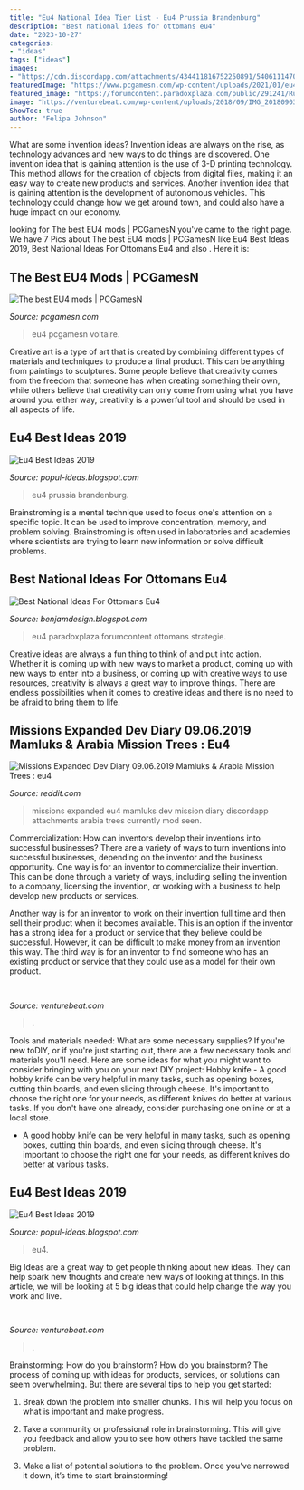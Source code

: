 ```yaml
---
title: "Eu4 National Idea Tier List - Eu4 Prussia Brandenburg"
description: "Best national ideas for ottomans eu4"
date: "2023-10-27"
categories:
- "ideas"
tags: ["ideas"]
images:
- "https://cdn.discordapp.com/attachments/434411816752250891/540611147011850251/MissionsExpandedmissiontrees.png"
featuredImage: "https://www.pcgamesn.com/wp-content/uploads/2021/01/eu4-mods-voltaires-nightmare-2-183x103.jpg"
featured_image: "https://forumcontent.paradoxplaza.com/public/291241/Rum.jpg"
image: "https://venturebeat.com/wp-content/uploads/2018/09/IMG_20180903_102034.jpg?w=800"
ShowToc: true
author: "Felipa Johnson"
---
```



What are some invention ideas?
Invention ideas are always on the rise, as technology advances and new ways to do things are discovered. One invention idea that is gaining attention is the use of 3-D printing technology. This method allows for the creation of objects from digital files, making it an easy way to create new products and services. Another invention idea that is gaining attention is the development of autonomous vehicles. This technology could change how we get around town, and could also have a huge impact on our economy.

	

		
looking for The best EU4 mods | PCGamesN you've came to the right page. We have 7 Pics about The best EU4 mods | PCGamesN like Eu4 Best Ideas 2019, Best National Ideas For Ottomans Eu4 and also . Here it is:
		
    
## The Best EU4 Mods | PCGamesN

<img loading=lazy src="https://www.pcgamesn.com/wp-content/uploads/2021/01/eu4-mods-voltaires-nightmare-2-183x103.jpg" onerror="this.onerror=null;this.src='https://tse1.mm.bing.net/th?id=OIP.bzm-FcxsdpHZkTaXK5beIwAAAA&amp;pid=15.1';" alt="The best EU4 mods | PCGamesN">

_Source: pcgamesn.com_

>eu4 pcgamesn voltaire. 

	

Creative art is a type of art that is created by combining different types of materials and techniques to produce a final product. This can be anything from paintings to sculptures. Some people believe that creativity comes from the freedom that someone has when creating something their own, while others believe that creativity can only come from using what you have around you. either way, creativity is a powerful tool and should be used in all aspects of life.

    
## Eu4 Best Ideas 2019

<img loading=lazy src="https://i.ytimg.com/vi/Vv5YzTYwMqA/maxresdefault.jpg" onerror="this.onerror=null;this.src='https://tse4.mm.bing.net/th?id=OIP.k3t94ZKr2WPHCq_LIIDcyAHaEK&amp;pid=15.1';" alt="Eu4 Best Ideas 2019">

_Source: popul-ideas.blogspot.com_

>eu4 prussia brandenburg. 

	

Brainstroming is a mental technique used to focus one's attention on a specific topic. It can be used to improve concentration, memory, and problem solving. Brainstroming is often used in laboratories and academies where scientists are trying to learn new information or solve difficult problems.

    
## Best National Ideas For Ottomans Eu4

<img loading=lazy src="https://forumcontent.paradoxplaza.com/public/291241/Rum.jpg" onerror="this.onerror=null;this.src='https://tse2.mm.bing.net/th?id=OIP.2-yR8kUbyAR5c6_3UPVD1AHaEK&amp;pid=15.1';" alt="Best National Ideas For Ottomans Eu4">

_Source: benjamdesign.blogspot.com_

>eu4 paradoxplaza forumcontent ottomans strategie. 

	

Creative ideas are always a fun thing to think of and put into action. Whether it is coming up with new ways to market a product, coming up with new ways to enter into a business, or coming up with creative ways to use resources, creativity is always a great way to improve things. There are endless possibilities when it comes to creative ideas and there is no need to be afraid to bring them to life.

    
## Missions Expanded Dev Diary 09.06.2019 Mamluks &amp; Arabia Mission Trees : Eu4

<img loading=lazy src="https://cdn.discordapp.com/attachments/434411816752250891/540611147011850251/MissionsExpandedmissiontrees.png" onerror="this.onerror=null;this.src='https://tse2.mm.bing.net/th?id=OIP.FWoXimXtm1Ww17SteIuGxwHaCs&amp;pid=15.1';" alt="Missions Expanded Dev Diary 09.06.2019 Mamluks &amp; Arabia Mission Trees : eu4">

_Source: reddit.com_

>missions expanded eu4 mamluks dev mission diary discordapp attachments arabia trees currently mod seen. 

	

Commercialization: How can inventors develop their inventions into successful businesses?
There are a variety of ways to turn inventions into successful businesses, depending on the inventor and the business opportunity. 
One way is for an inventor to commercialize their invention. This can be done through a variety of ways, including selling the invention to a company, licensing the invention, or working with a business to help develop new products or services. 

Another way is for an inventor to work on their invention full time and then sell their product when it becomes available. This is an option if the inventor has a strong idea for a product or service that they believe could be successful. However, it can be difficult to make money from an invention this way. 
The third way is for an inventor to find someone who has an existing product or service that they could use as a model for their own product.

    
## 

<img loading=lazy src="https://venturebeat.com/wp-content/uploads/2018/08/ZTE-Axon-9-Pro-goes-official-as-the-companys-main-comeback-effort.jpg?w=800" onerror="this.onerror=null;this.src='https://tse4.mm.bing.net/th?id=OIP.MFgPjowDrP7RhGYd31Y6sAHaE7&amp;pid=15.1';" alt="">

_Source: venturebeat.com_

>. 

	

Tools and materials needed: What are some necessary supplies?
If you're new toDIY, or if you're just starting out, there are a few necessary tools and materials you'll need. Here are some ideas for what you might want to consider bringing with you on your next DIY project:
Hobby knife - A good hobby knife can be very helpful in many tasks, such as opening boxes, cutting thin boards, and even slicing through cheese. It's important to choose the right one for your needs, as different knives do better at various tasks. If you don't have one already, consider purchasing one online or at a local store.

- A good hobby knife can be very helpful in many tasks, such as opening boxes, cutting thin boards, and even slicing through cheese. It's important to choose the right one for your needs, as different knives do better at various tasks.

    
## Eu4 Best Ideas 2019

<img loading=lazy src="https://lh5.googleusercontent.com/proxy/RnC-zMKHaW51qFys9KwsIHd1ICnSB_aQ-X1GxSMQmsxGUCiysPqkX3h93qf2q86Feu0=s0-d" onerror="this.onerror=null;this.src='https://tse4.mm.bing.net/th?id=OIP.Il5aV3wZAKHCuoXf2xqSzgHaEO&amp;pid=15.1';" alt="Eu4 Best Ideas 2019">

_Source: popul-ideas.blogspot.com_

>eu4. 

	

Big Ideas are a great way to get people thinking about new ideas. They can help spark new thoughts and create new ways of looking at things. In this article, we will be looking at 5 big ideas that could help change the way you work and live.

    
## 

<img loading=lazy src="https://venturebeat.com/wp-content/uploads/2018/09/IMG_20180903_102034.jpg?w=800" onerror="this.onerror=null;this.src='https://tse4.mm.bing.net/th?id=OIP.nNiGKA4hmFZJMbo95pvDlQHaFj&amp;pid=15.1';" alt="">

_Source: venturebeat.com_

>. 

	

Brainstorming: How do you brainstorm?
How do you brainstorm? The process of coming up with ideas for products, services, or solutions can seem overwhelming. But there are several tips to help you get started:
1. Break down the problem into smaller chunks. This will help you focus on what is important and make progress.

2. Take a community or professional role in brainstorming. This will give you feedback and allow you to see how others have tackled the same problem.

3. Make a list of potential solutions to the problem. Once you’ve narrowed it down, it’s time to start brainstorming!

